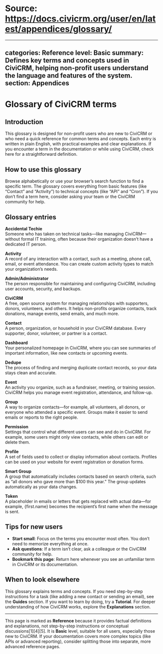 # Source: https://docs.civicrm.org/user/en/latest/appendices/glossary/

---
categories: Reference
level: Basic
summary: Defines key terms and concepts used in CiviCRM, helping non-profit users understand the language and features of the system.
section: Appendices
---

# Glossary of CiviCRM terms

## Introduction

This glossary is designed for non-profit users who are new to CiviCRM or who need a quick reference for common terms and concepts. Each entry is written in plain English, with practical examples and clear explanations. If you encounter a term in the documentation or while using CiviCRM, check here for a straightforward definition.

## How to use this glossary

Browse alphabetically or use your browser’s search function to find a specific term. The glossary covers everything from basic features (like “Contact” and “Activity”) to technical concepts (like “API” and “Cron”). If you don’t find a term here, consider asking your team or the CiviCRM community for help.

## Glossary entries

**Accidental Techie**  
Someone who has taken on technical tasks—like managing CiviCRM—without formal IT training, often because their organization doesn’t have a dedicated IT person.

**Activity**  
A record of any interaction with a contact, such as a meeting, phone call, email, or event attendance. You can create custom activity types to match your organization’s needs.

**Admin/Administrator**  
The person responsible for maintaining and configuring CiviCRM, including user accounts, security, and backups.

**CiviCRM**  
A free, open source system for managing relationships with supporters, donors, volunteers, and others. It helps non-profits organize contacts, track donations, manage events, send emails, and much more.

**Contact**  
A person, organization, or household in your CiviCRM database. Every supporter, donor, volunteer, or partner is a contact.

**Dashboard**  
Your personalized homepage in CiviCRM, where you can see summaries of important information, like new contacts or upcoming events.

**Dedupe**  
The process of finding and merging duplicate contact records, so your data stays clean and accurate.

**Event**  
An activity you organize, such as a fundraiser, meeting, or training session. CiviCRM helps you manage event registration, attendance, and follow-up.

**Group**  
A way to organize contacts—for example, all volunteers, all donors, or everyone who attended a specific event. Groups make it easier to send emails or reports to the right people.

**Permission**  
Settings that control what different users can see and do in CiviCRM. For example, some users might only view contacts, while others can edit or delete them.

**Profile**  
A set of fields used to collect or display information about contacts. Profiles can be used on your website for event registration or donation forms.

**Smart Group**  
A group that automatically includes contacts based on search criteria, such as “all donors who gave more than $100 this year.” The group updates automatically as your data changes.

**Token**  
A placeholder in emails or letters that gets replaced with actual data—for example, {first.name} becomes the recipient’s first name when the message is sent.

## Tips for new users

- **Start small**: Focus on the terms you encounter most often. You don’t need to memorize everything at once.
- **Ask questions**: If a term isn’t clear, ask a colleague or the CiviCRM community for help.
- **Bookmark this page**: Return here whenever you see an unfamiliar term in CiviCRM or its documentation.

## When to look elsewhere

This glossary explains terms and concepts. If you need step-by-step instructions for a task (like adding a new contact or sending an email), see the **Guides** section. If you want to learn by doing, try a **Tutorial**. For deeper understanding of how CiviCRM works, explore the **Explanations** section.

---

This page is marked as **Reference** because it provides factual definitions and explanations, not step-by-step instructions or conceptual discussions[1][4][5]. It is **Basic** level, suitable for all users, especially those new to CiviCRM. If your documentation covers more complex topics (like APIs or advanced reporting), consider splitting those into separate, more advanced reference pages.